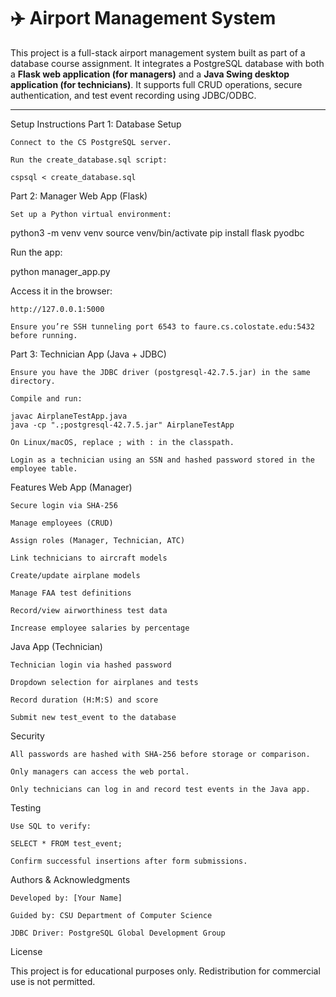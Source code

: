 # ✈️ Airport Management System

This project is a full-stack airport management system built as part of a database course assignment. It integrates a PostgreSQL database with both a **Flask web application (for managers)** and a **Java Swing desktop application (for technicians)**. It supports full CRUD operations, secure authentication, and test event recording using JDBC/ODBC.

---
Setup Instructions
Part 1: Database Setup

    Connect to the CS PostgreSQL server.

    Run the create_database.sql script:

    cspsql < create_database.sql

Part 2: Manager Web App (Flask)

    Set up a Python virtual environment:

python3 -m venv venv
source venv/bin/activate
pip install flask pyodbc

Run the app:

python manager_app.py

Access it in the browser:

    http://127.0.0.1:5000

    Ensure you’re SSH tunneling port 6543 to faure.cs.colostate.edu:5432 before running.

Part 3: Technician App (Java + JDBC)

    Ensure you have the JDBC driver (postgresql-42.7.5.jar) in the same directory.

    Compile and run:

    javac AirplaneTestApp.java
    java -cp ".;postgresql-42.7.5.jar" AirplaneTestApp

    On Linux/macOS, replace ; with : in the classpath.

    Login as a technician using an SSN and hashed password stored in the employee table.

Features
Web App (Manager)

    Secure login via SHA-256

    Manage employees (CRUD)

    Assign roles (Manager, Technician, ATC)

    Link technicians to aircraft models

    Create/update airplane models

    Manage FAA test definitions

    Record/view airworthiness test data

    Increase employee salaries by percentage

Java App (Technician)

    Technician login via hashed password

    Dropdown selection for airplanes and tests

    Record duration (H:M:S) and score

    Submit new test_event to the database

Security

    All passwords are hashed with SHA-256 before storage or comparison.

    Only managers can access the web portal.

    Only technicians can log in and record test events in the Java app.

Testing

    Use SQL to verify:

    SELECT * FROM test_event;

    Confirm successful insertions after form submissions.

Authors & Acknowledgments

    Developed by: [Your Name]

    Guided by: CSU Department of Computer Science

    JDBC Driver: PostgreSQL Global Development Group

License

This project is for educational purposes only. Redistribution for commercial use is not permitted.